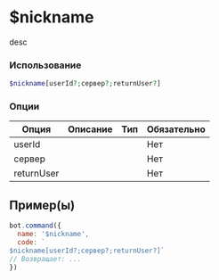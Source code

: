 # $nickname
desc
### Использование
```php
$nickname[userId?;сервер?;returnUser?]
```

### Опции

| Опция | Описание | Тип | Обязательно |
|--------|-------------|------|----------|
| userId |  |  | Нет | 
| сервер |  |  | Нет | 
| returnUser |  |  | Нет |
## Пример(ы)

```javascript
bot.command({
  name: '$nickname',
  code: `
$nickname[userId?;сервер?;returnUser?]`
// Возвращает: ...
})
```
